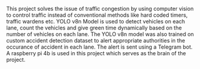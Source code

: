 This project solves the issue of traffic congestion by using computer vision to control traffic instead of conventional methods like hard coded timers, traffic wardens etc. YOLO v8n Model is used to detect vehicles on each lane, count the vehicles and give green time dynamically based on the number of vehicles on each lane. The YOLO v8n model was also trained on custom accident detection dataset to alert appropriate authorities in the occurance of accident in each lane. The alert is sent using a Telegram bot. A raspberry pi 4b is used in this project which serves as the brain of the project.